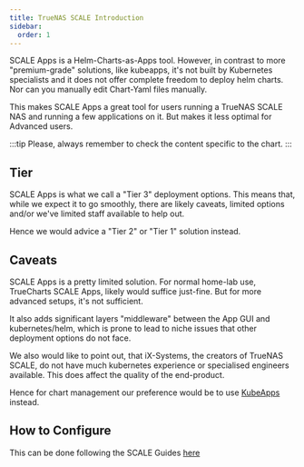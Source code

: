 ```yaml
---
title: TrueNAS SCALE Introduction
sidebar:
  order: 1
---
```


SCALE Apps is a Helm-Charts-as-Apps tool.
However, in contrast to more "premium-grade" solutions, like kubeapps, it's not built by Kubernetes specialists and it does not offer complete freedom to deploy helm charts.
Nor can you manually edit Chart-Yaml files manually.

This makes SCALE Apps a great tool for users running a TrueNAS SCALE NAS and running a few applications on it.
But makes it less optimal for Advanced users.

:::tip
Please, always remember to check the content specific to the chart.
:::

## Tier

SCALE Apps is what we call a "Tier 3" deployment options.
This means that, while we expect it to go smoothly, there are likely caveats, limited options and/or we've limited staff available to help out.

Hence we would advice a "Tier 2" or "Tier 1" solution instead.

## Caveats

SCALE Apps is a pretty limited solution.
For normal home-lab use, TrueCharts SCALE Apps, likely would suffice just-fine.
But for more advanced setups, it's not sufficient.

It also adds significant layers "middleware" between the App GUI and kubernetes/helm, which is prone to lead to niche issues that other deployment options do not face.

We also would like to point out, that iX-Systems, the creators of TrueNAS SCALE, do not have much kubernetes experience or specialised engineers available.
This does affect the quality of the end-product.

Hence for chart management our preference would be to use [KubeApps](/platforms/kubeapps/) instead.

## How to Configure

This can be done following the SCALE Guides [here](/platforms/scale/guides/scale-intro/)
